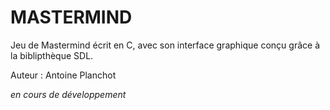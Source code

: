 # MASTERMIND
Jeu de Mastermind écrit en C, avec son interface graphique conçu grâce à la biblipthèque SDL.


Auteur : Antoine Planchot

*en cours de développement*
